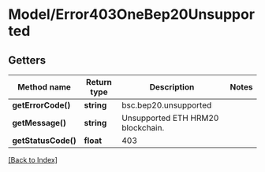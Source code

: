 # Model/Error403OneBep20Unsupported

## Getters

Method name | Return type | Description | Notes
------------ | ------------- | ------------- | -------------
**getErrorCode()** | **string** | bsc.bep20.unsupported |
**getMessage()** | **string** | Unsupported ETH HRM20 blockchain. |
**getStatusCode()** | **float** | 403 |

[[Back to Index]](../index.md)
